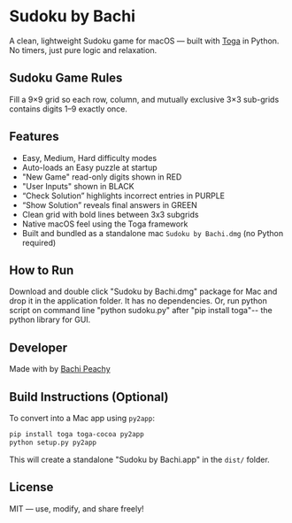 # Sudoku by Bachi

A clean, lightweight Sudoku game for macOS — built with [Toga](https://beeware.org/) in Python. No timers, just pure logic and relaxation.

## Sudoku Game Rules
Fill a 9×9 grid so each row, column, and mutually exclusive 3×3 sub-grids contains digits 1–9 exactly once.

## Features

- Easy, Medium, Hard difficulty modes
- Auto-loads an Easy puzzle at startup
- "New Game" read-only digits shown in RED
- "User Inputs" shown in BLACK
- “Check Solution” highlights incorrect entries in PURPLE
- “Show Solution” reveals final answers in GREEN
- Clean grid with bold lines between 3x3 subgrids
- Native macOS feel using the Toga framework
- Built and bundled as a standalone mac `Sudoku by Bachi.dmg` (no Python required)

## How to Run
Download and double click "Sudoku by Bachi.dmg" package for Mac and drop it in the application folder. It has no dependencies.
Or, run python script on command line "python sudoku.py" after "pip install toga"-- the python library for GUI.

## Developer

Made with by [Bachi Peachy](https://github.com/bachipeachy)

## Build Instructions (Optional)

To convert into a Mac app using `py2app`:

```bash
pip install toga toga-cocoa py2app
python setup.py py2app
```

This will create a standalone "Sudoku by Bachi.app" in the `dist/` folder.


## License

MIT — use, modify, and share freely!
